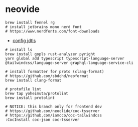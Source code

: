 # neovide

```
brew install fennel rg
# install jetbrains mono nerd font
# https://www.nerdfonts.com/font-downloads
```

- [config jdtls](https://github.com/neovim/nvim-lspconfig/blob/master/doc/server_configurations.md#jdtls)


```
# install ls
brew install gopls rust-analyzer pyright
yarn global add typescript typescript-language-server @tailwindcss/language-server graphql-language-service-cli
```

```
# install formatter for proto (clang-format)
# https://github.com/sbdchd/neoformat
brew install clang-format
```

```
# protofile lint
brew tap yoheimuta/protolint
brew install protolint
```

```
# NOTICE: this branch only for frontend dev
# https://github.com/neoclide/coc-tsserver
# https://github.com/iamcco/coc-tailwindcss
:CocInstall coc-json coc-tsserver
```
